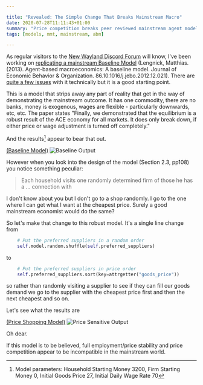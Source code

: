 ```yaml
---

title: "Revealed: The Simple Change That Breaks Mainstream Macro"
date: 2020-07-28T11:11:43+01:00
summary: "Price competition breaks peer reviewed mainstream agent model"
tags: [models, mmt, mainstream, abm]

---
```


As regular visitors to the [New Wayland Discord Forum](https://discord.gg/JN6HKUd) will know, I've been working on [replicating a mainstream Baseline Model](https://github.com/newwayland/baseline-economy) (Lengnick, Matthias. (2013). Agent-based macroeconomics: A baseline model. Journal of Economic Behavior & Organization. 86.10.1016/j.jebo.2012.12.021). There are [quite a few issues](https://github.com/newwayland/baseline-economy/blob/master/notes/issues.md) with it technically but it is a good starting point.

This is a model that strips away any part of reality that get in the way of demonstrating the mainstream outcome. It has one commodity, there are no banks, money is exogenous, wages are flexible - particularly downwards, etc, etc. The paper states "Finally, we demonstrated that the equilibrium is a robust result of the ACE economy for all markets. It does only break down, if either price or wage adjustment is turned off completely."

And the results[^1] appear to bear that out.

[(Baseline Model)](http://baseline.model.new-wayland.com)
![Baseline Output](images/ace-output-baseline.png)

However when you look into the design of the model (Section 2.3, pp108) you notice something peculiar:

> Each household visits one randomly determined firm of those he has a ... connection with

I don't know about you but I don't go to a shop randomly. I go to the one where I can get what I want at the cheapest price. Surely a good mainstream economist would do the same?

So let's make that change to this robust model. It's a single line change from

```python
    # Put the preferred suppliers in a random order
    self.model.random.shuffle(self.preferred_suppliers)
```

to

```python
    # Put the preferred suppliers in price order
    self.preferred_suppliers.sort(key=attrgetter("goods_price"))
```

so rather than randomly visiting a supplier to see if they can fill our goods demand we go to the supplier with the cheapest price first and then the next cheapest and so on.

Let's see what the results are

[(Price Shopping Model)](http://price-shopping.model.new-wayland.com)
![Price Sensitive Output](images/ace-output-price-shopping.png)

Oh dear.

If this model is to be believed, full employment/price stability and price competition appear to be incompatible in the mainstream world.

[^1]: Model parameters: Household Starting Money 3200, Firm Starting Money 0, Initial Goods Price 27, Initial Daily Wage Rate 70


